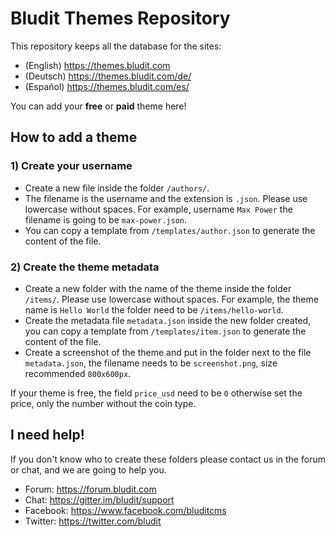 # Bludit Themes Repository
This repository keeps all the database for the sites:
- (English) https://themes.bludit.com
- (Deutsch) https://themes.bludit.com/de/
- (Español) https://themes.bludit.com/es/

You can add your **free** or **paid** theme here!

## How to add a theme
### 1) Create your username
- Create a new file inside the folder `/authors/`.
- The filename is the username and the extension is `.json`. Please use lowercase without spaces. For example, username `Max Power` the filename is going to be `max-power.json`.
- You can copy a template from `/templates/author.json` to generate the content of the file.

### 2) Create the theme metadata
- Create a new folder with the name of the theme inside the folder `/items/`. Please use lowercase without spaces. For example, the theme name is `Hello World` the folder need to be `/items/hello-world`.
- Create the metadata file `metadata.json` inside the new folder created, you can copy a template from `/templates/item.json` to generate the content of the file.
- Create a screenshot of the theme and put in the folder next to the file `metadata.json`, the filename needs to be `screenshot.png`, size recommended `800x600px`.

If your theme is free, the field `price_usd` need to be `0` otherwise set the price, only the number without the coin type.

## I need help!
If you don't know who to create these folders please contact us in the forum or chat, and we are going to help you.
- Forum: https://forum.bludit.com
- Chat: https://gitter.im/bludit/support
- Facebook: https://www.facebook.com/bluditcms
- Twitter: https://twitter.com/bludit

